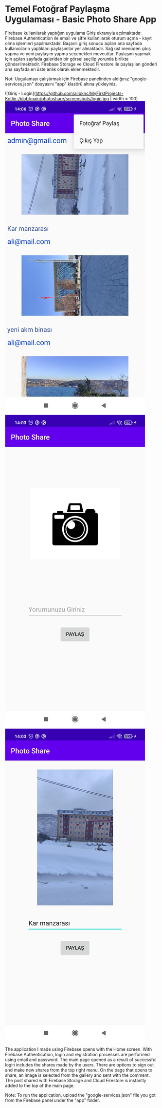# Temel Fotoğraf Paylaşma Uygulaması - Basic Photo Share App

Firebase kullanılarak yaptığım uygulama Giriş ekranıyla açılmaktadır. Firebase Authentication ile email ve şifre kullanılarak oturum açma - kayıt olma işlemleri yapılmaktadır. Başarılı giriş sonucu açılan ana sayfada kullanıcıların yaptıkları paylaşımlar yer almaktadır. Sağ üst menüden çıkış yapma ve yeni paylaşım yapma seçenekleri mevcuttur. Paylaşım yapmak için açılan sayfada galeriden bir görsel seçilip yorumla birlikte gönderilmektedir. Firebase Storage ve Cloud Firestore ile paylaşılan gönderi ana sayfada en üste anlık olarak eklenmektedir.

Not: Uygulamayı çalıştırmak için Firebase panelinden aldığınız "google-services.json" dosyasını "app" klasörü altına yükleyiniz.

![Giriş - Login](https://github.com/alibknc/MyFirstProjects-Kotlin-/blob/main/photoshare/screenshots/login.jpg | width = 100)
![Ana Sayfa - Home](https://github.com/alibknc/MyFirstProjects-Kotlin-/blob/main/photoshare/screenshots/home.jpg)
![Yeni Gönderi - New Post](https://github.com/alibknc/MyFirstProjects-Kotlin-/blob/main/photoshare/screenshots/selectPhoto.jpg)
![Yorum - Comment](https://github.com/alibknc/MyFirstProjects-Kotlin-/blob/main/photoshare/screenshots/comment.jpg)

The application I made using Firebase opens with the Home screen. With Firebase Authentication, login and registration processes are performed using email and password. The main page opened as a result of successful login includes the shares made by the users. There are options to sign out and make new shares from the top right menu. On the page that opens to share, an image is selected from the gallery and sent with the comment. The post shared with Firebase Storage and Cloud Firestore is instantly added to the top of the main page.

Note: To run the application, upload the "google-services.json" file you got from the Firebase panel under the "app" folder.
